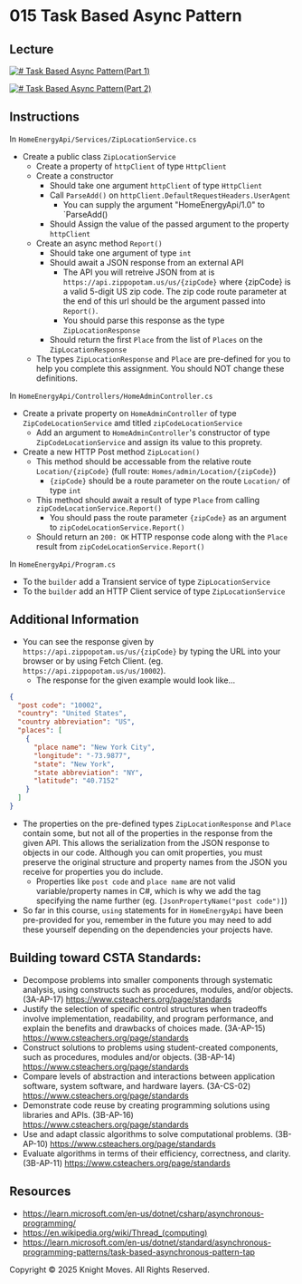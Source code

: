 # 015 Task Based Async Pattern

## Lecture

[![# Task Based Async Pattern(Part 1)](https://img.youtube.com/vi/uWclR0QwWZs/0.jpg)](https://www.youtube.com/watch?v=uWclR0QwWZs)

[![# Task Based Async Pattern(Part 2)](https://img.youtube.com/vi/ngIsgdpnARU/0.jpg)](https://www.youtube.com/watch?v=ngIsgdpnARU)

## Instructions

In `HomeEnergyApi/Services/ZipLocationService.cs`
- Create a public class `ZipLocationService`
    - Create a property of `httpClient` of type `HttpClient`
    - Create a constructor
        - Should take one argument `httpClient` of type `HttpClient`
        - Call `ParseAdd()` on `httpClient.DefaultRequestHeaders.UserAgent`
            - You can supply the argument "HomeEnergyApi/1.0" to `ParseAdd()
        - Should Assign the value of the passed argument to the property `httpClient`
    - Create an async method `Report()`
        - Should take one argument of type `int`
        - Should await a JSON response from an external API
            - The API you will retreive JSON from at is `https://api.zippopotam.us/us/{zipCode}` where {zipCode} is a valid 5-digit US zip code. The zip code route parameter at the end of this url should be the argument passed into `Report()`.
            - You should parse this response as the type `ZipLocationResponse`
        - Should return the first `Place` from the list of `Places` on the `ZipLocationResponse`
    - The types `ZipLocationResponse` and `Place` are pre-defined for you to help you complete this assignment. You should NOT change these definitions.

In `HomeEnergyApi/Controllers/HomeAdminController.cs`
- Create a private property on `HomeAdminController` of type `ZipCodeLocationService` amd titled `zipCodeLocationService`
    - Add an argument to `HomeAdminController`'s constructor of type `ZipCodeLocationService` and assign its value to this proprety.
- Create a new HTTP Post method `ZipLocation()`
    - This method should be accessable from the relative route `Location/{zipCode}` (full route: `Homes/admin/Location/{zipCode}`)
        - `{zipCode}` should be a route parameter on the route `Location/` of type `int`
    - This method should await a result of type `Place` from calling `zipCodeLocationService.Report()`
        - You should pass the route parameter `{zipCode}` as an argument to `zipCodeLocationService.Report()`
    - Should return an `200: OK` HTTP response code along with the `Place` result from `zipCodeLocationService.Report()`

In `HomeEnergyApi/Program.cs`
- To the `builder` add a Transient service of type `ZipLocationService`
- To the `builder` add an HTTP Client service of type `ZipLocationService`
    
## Additional Information
- You can see the response given by `https://api.zippopotam.us/us/{zipCode}` by typing the URL into your browser or by using Fetch Client. (eg. `https://api.zippopotam.us/us/10002`).
    - The response for the given example would look like...
```json
{
  "post code": "10002",
  "country": "United States",
  "country abbreviation": "US",
  "places": [
    {
      "place name": "New York City",
      "longitude": "-73.9877",
      "state": "New York",
      "state abbreviation": "NY",
      "latitude": "40.7152"
    }
  ]
}
```
- The properties on the pre-defined types `ZipLocationResponse` and `Place` contain some, but not all of the properties in the response from the given API. This allows the serialization from the JSON response to objects in our code. Although you can omit properties, you must preserve the original structure and property names from the JSON you receive for properties you do include. 
    - Properties like `post code` and `place name` are not valid variable/property names in C#, which is why we add the tag specifying the name further (eg. `[JsonPropertyName("post code")]`)
- So far in this course, `using` statements for in `HomeEnergyApi` have been pre-provided for you, remember in the future you may need to add these yourself depending on the dependencies your projects have.

## Building toward CSTA Standards:
- Decompose problems into smaller components through systematic analysis, using constructs such as procedures, modules, and/or objects. (3A-AP-17) https://www.csteachers.org/page/standards
- Justify the selection of specific control structures when tradeoffs involve implementation, readability, and program performance, and explain the benefits and drawbacks of choices made. (3A-AP-15) https://www.csteachers.org/page/standards
- Construct solutions to problems using student-created components, such as procedures, modules and/or objects. (3B-AP-14) https://www.csteachers.org/page/standards
- Compare levels of abstraction and interactions between application software, system software, and hardware layers. (3A-CS-02) https://www.csteachers.org/page/standards
- Demonstrate code reuse by creating programming solutions using libraries and APIs. (3B-AP-16) https://www.csteachers.org/page/standards
- Use and adapt classic algorithms to solve computational problems. (3B-AP-10) https://www.csteachers.org/page/standards
- Evaluate algorithms in terms of their efficiency, correctness, and clarity. (3B-AP-11) https://www.csteachers.org/page/standards

## Resources
- https://learn.microsoft.com/en-us/dotnet/csharp/asynchronous-programming/
- https://en.wikipedia.org/wiki/Thread_(computing)
- https://learn.microsoft.com/en-us/dotnet/standard/asynchronous-programming-patterns/task-based-asynchronous-pattern-tap

Copyright &copy; 2025 Knight Moves. All Rights Reserved.
